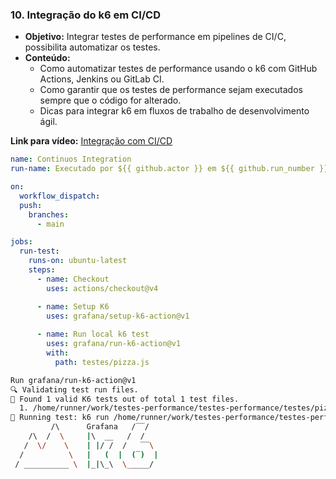 ### 10. **Integração do k6 em CI/CD**
   - **Objetivo:** Integrar testes de performance em pipelines de CI/C, possibilita automatizar os testes.
   - **Conteúdo:**
     - Como automatizar testes de performance usando o k6 com GitHub Actions, Jenkins ou GitLab CI.
     - Como garantir que os testes de performance sejam executados sempre que o código for alterado.
     - Dicas para integrar k6 em fluxos de trabalho de desenvolvimento ágil.

   **Link para vídeo:** [Integração com CI/CD](#)


```yaml
name: Continuos Integration
run-name: Executado por ${{ github.actor }} em ${{ github.run_number }}

on: 
  workflow_dispatch:
  push:
    branches:
      - main

jobs:
  run-test:
    runs-on: ubuntu-latest
    steps:
      - name: Checkout
        uses: actions/checkout@v4

      - name: Setup K6
        uses: grafana/setup-k6-action@v1
        
      - name: Run local k6 test
        uses: grafana/run-k6-action@v1
        with:
          path: testes/pizza.js
```


```bash
Run grafana/run-k6-action@v1
🔍 Validating test run files.
🧪 Found 1 valid K6 tests out of total 1 test files.
  1. /home/runner/work/testes-performance/testes-performance/testes/pizza.js
🤖 Running test: k6 run /home/runner/work/testes-performance/testes-performance/testes/pizza.js
         /\      Grafana   /‾‾/  
    /\  /  \     |\  __   /  /   
   /  \/    \    | |/ /  /   ‾‾\ 
  /          \   |   (  |  (‾)  |
 / __________ \  |_|\_\  \_____/ 

```